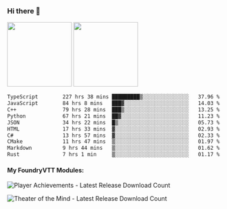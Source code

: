 ### Hi there 👋

<img height="150em" src="https://github-readme-stats.vercel.app/api?username=EddieDover&count_private=true&include_all_commits=true&show_icons=true&theme=dracula&hide_border=false&rank_icon=percentile"/>
<img height="150em" src="https://github-readme-stats.vercel.app/api/top-langs/?username=EddieDover&theme=dracula&hide_border=false&&layout=compact&langs_count=20" />

<!--START_SECTION:waka-->

```txt
TypeScript        227 hrs 38 mins █████████▒░░░░░░░░░░░░░░░   37.96 %
JavaScript        84 hrs 8 mins   ███▓░░░░░░░░░░░░░░░░░░░░░   14.03 %
C++               79 hrs 28 mins  ███▒░░░░░░░░░░░░░░░░░░░░░   13.25 %
Python            67 hrs 21 mins  ██▓░░░░░░░░░░░░░░░░░░░░░░   11.23 %
JSON              34 hrs 22 mins  █▒░░░░░░░░░░░░░░░░░░░░░░░   05.73 %
HTML              17 hrs 33 mins  ▓░░░░░░░░░░░░░░░░░░░░░░░░   02.93 %
C#                13 hrs 57 mins  ▓░░░░░░░░░░░░░░░░░░░░░░░░   02.33 %
CMake             11 hrs 47 mins  ▒░░░░░░░░░░░░░░░░░░░░░░░░   01.97 %
Markdown          9 hrs 44 mins   ▒░░░░░░░░░░░░░░░░░░░░░░░░   01.62 %
Rust              7 hrs 1 min     ▒░░░░░░░░░░░░░░░░░░░░░░░░   01.17 %
```

<!--END_SECTION:waka-->

#### My FoundryVTT Modules:

  ![Player Achievements - Latest Release Download Count](https://img.shields.io/badge/dynamic/json?label=Player%20Achievements%20-%20Downloads@latest&query=assets%5B1%5D.download_count&url=https%3A%2F%2Fapi.github.com%2Frepos%2FEddieDover%2Ffvtt-player-achievements%2Freleases%2Flatest)

  ![Theater of the Mind - Latest Release Download Count](https://img.shields.io/badge/dynamic/json?label=Theater%20Of%20The%20Mind%20-%20Downloads@latest&query=assets%5B1%5D.download_count&url=https%3A%2F%2Fapi.github.com%2Frepos%2FEddieDover%2Ftheater-of-the-mind%2Freleases%2Flatest)

<a rel="me" href="https://techhub.social/@EddieDover"></a>
